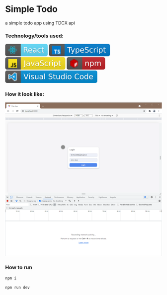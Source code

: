 # Simple Todo

a simple todo app using TDCX api

### Technology/tools used:

![react](https://raw.githubusercontent.com/aleen42/badges/master/src/react.svg)
![typescript](https://raw.githubusercontent.com/aleen42/badges/master/src/typescript.svg)
![](https://raw.githubusercontent.com/aleen42/badges/master/src/javascript.svg)
![npm](https://raw.githubusercontent.com/aleen42/badges/master/src/npm.svg)
![](https://raw.githubusercontent.com/aleen42/badges/master/src/visual_studio_code.svg)

### How it look like:

![](./doc/demo.gif)

### How to run

```shell
npm i

```

```shell
npm run dev
```
